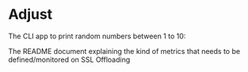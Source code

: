 # Adjust

The CLI app to print random numbers between 1 to 10:


The README document explaining the kind of metrics that needs to be defined/monitored on SSL Offloading

